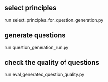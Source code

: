 ## select principles
run select_principles_for_question_generation.py

## generate questions
run question_generation_run.py

## check the quality of questions
run eval_generated_question_quality.py